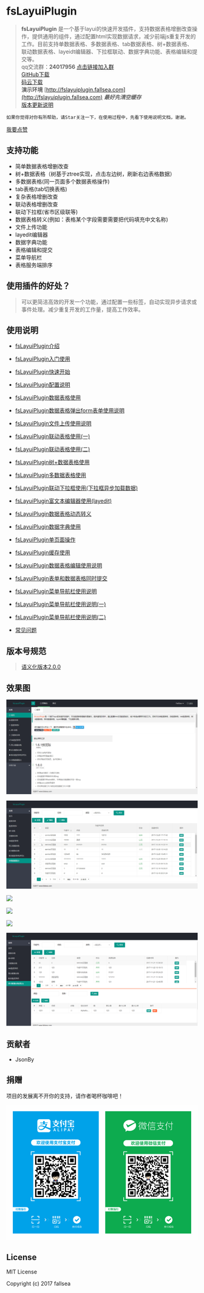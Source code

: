 # fsLayuiPlugin

> **fsLayuiPlugin** 是一个基于layui的快速开发插件，支持数据表格增删改查操作，提供通用的组件，通过配置html实现数据请求，减少前端js重复开发的工作。目前支持单数据表格、多数据表格、tab数据表格、树+数据表格、联动数据表格、layeidt编辑器、下拉框联动、数据字典功能、表格编辑和提交等。  
qq交流群：**24017956** [点击链接加入群](https://jq.qq.com/?_wv=1027&k=5uImi0a)  
> [GitHub下载](https://github.com/fallsea/fsLayuiPlugin)   
[码云下载](https://gitee.com/fallsea/fsLayuiPlugin)  
> **演示环境** [http://fslayuiplugin.fallsea.com](http://fslayuiplugin.fallsea.com) ***最好先清空缓存***  
> [版本更新说明](https://github.com/fallsea/fsLayuiPlugin/releases)  


`如果你觉得对你有所帮助，请Star关注一下，在使用过程中，先看下使用说明文档，谢谢。`

[我要点赞](http://fly.layui.com/case/u/1154664)


## 支持功能

* 简单数据表格增删改查
* 树+数据表格（树基于ztree实现，点击左边树，刷新右边表格数据）
* 多数据表格(同一页面多个数据表格操作)
* tab表格(tab切换表格)
* 复杂表格增删改查
* 联动表格增删改查
* 联动下拉框(省市区级联等)
* 数据表格转义(例如：表格某个字段需要需要把代码填充中文名称)
* 文件上传功能
* layedit编辑器
* 数据字典功能
* 表格编辑和提交
* 菜单导航栏
* 表格服务端排序

## 使用插件的好处？

> 可以更简洁高效的开发一个功能，通过配置一些标签，自动实现异步请求或事件处理。减少重复开发的工作量，提高工作效率。

## 使用说明

 * [fsLayuiPlugin介绍](http://www.itcto.cn/layui/fsLayuiPlugin%E4%BB%8B%E7%BB%8D/)  

* [fsLayuiPlugin入门使用](http://www.itcto.cn/layui/fsLayuiPlugin%E5%85%A5%E9%97%A8%E4%BD%BF%E7%94%A8/)

* [fsLayuiPlugin快速开始](http://www.itcto.cn/layui/fsLayuiPlugin%E5%BF%AB%E9%80%9F%E5%BC%80%E5%A7%8B/)

* [fsLayuiPlugin配置说明](http://www.itcto.cn/layui/fsLayuiPlugin%E9%85%8D%E7%BD%AE%E8%AF%B4%E6%98%8E/)

* [fsLayuiPlugin数据表格使用](http://www.itcto.cn/layui/fsLayuiPlugin%E6%95%B0%E6%8D%AE%E8%A1%A8%E6%A0%BC%E4%BD%BF%E7%94%A8/)  

* [fsLayuiPlugin数据表格弹出form表单使用说明](http://www.itcto.cn/layui/fsLayuiPlugin%E6%95%B0%E6%8D%AE%E8%A1%A8%E6%A0%BC%E5%BC%B9%E5%87%BAform%E8%A1%A8%E5%8D%95%E8%AF%B4%E6%98%8E/)  

* [fsLayuiPlugin文件上传使用说明](http://www.itcto.cn/layui/fsLayuiPlugin%E9%99%84%E4%BB%B6%E4%B8%8A%E4%BC%A0%E4%BD%BF%E7%94%A8%E8%AF%B4%E6%98%8E/)  

* [fsLayuiPlugin联动表格使用(一)](http://www.itcto.cn/layui/linkageDatagrid/)  

* [fsLayuiPlugin联动表格使用(二)](http://www.itcto.cn/layui/linkageDatagrid2/)  

* [fsLayuiPlugin树+数据表格使用](http://www.itcto.cn/layui/fsLayuiPlugin%E6%95%B0%E6%8D%AE%E8%A1%A8%E6%A0%BC%E6%A0%91%E4%BD%BF%E7%94%A8/)  

* [fsLayuiPlugin多数据表格使用](http://www.itcto.cn/layui/%E5%A4%9A%E6%95%B0%E6%8D%AE%E8%A1%A8%E6%A0%BC%E4%BD%BF%E7%94%A8/)  

* [fsLayuiPlugin联动下拉框使用(下拉框异步加载数据)](http://www.itcto.cn/layui/fsLayuiPluginSelect/)  

* [fsLayuiPlugin富文本编辑器使用(layedit)](http://www.itcto.cn/layui/fsLayuiPluginLayedit/)  

* [fsLayuiPlugin数据表格动态转义](http://www.itcto.cn/layui/fsLayuiPlugin%E6%95%B0%E6%8D%AE%E8%A1%A8%E6%A0%BC%E5%8A%A8%E6%80%81%E8%BD%AC%E4%B9%89/)  

* [fsLayuiPlugin数据字典使用](http://www.itcto.cn/layui/fsLayuiPlugin%E6%95%B0%E6%8D%AE%E5%AD%97%E5%85%B8%E4%BD%BF%E7%94%A8/)  

* [fsLayuiPlugin单页面操作](http://www.itcto.cn/layui/fsLayuiPlugin%E5%8D%95%E9%A1%B5%E9%9D%A2%E6%93%8D%E4%BD%9C/)  

* [fsLayuiPlugin缓存使用](http://www.itcto.cn/layui/fsLayuiPlugin%E7%BC%93%E5%AD%98%E4%BD%BF%E7%94%A8/)  

* [fsLayuiPlugin数据表格编辑使用说明](http://www.itcto.cn/layui/fsLayuiPlugin%E6%95%B0%E6%8D%AE%E8%A1%A8%E6%A0%BC%E7%BC%96%E8%BE%91%E4%BD%BF%E7%94%A8%E8%AF%B4%E6%98%8E/)  

* [fsLayuiPlugin表单和数据表格同时提交](http://www.itcto.cn/layui/fsLayuiPlugin%E8%A1%A8%E5%8D%95%E5%92%8C%E6%95%B0%E6%8D%AE%E8%A1%A8%E6%A0%BC%E5%90%8C%E6%97%B6%E6%8F%90%E4%BA%A4/)  

* [fsLayuiPlugin菜单导航栏使用说明](http://www.itcto.cn/layui/fsLayuiPlugin%E8%8F%9C%E5%8D%95%E5%AF%BC%E8%88%AA%E6%A0%8F%E4%BD%BF%E7%94%A8%E8%AF%B4%E6%98%8E/)  


* [fsLayuiPlugin菜单导航栏使用说明(一)](http://www.itcto.cn/layui/fsLayuiPlugin%E8%8F%9C%E5%8D%95%E5%AF%BC%E8%88%AA%E6%A0%8F%E4%BD%BF%E7%94%A8%E8%AF%B4%E6%98%8E/)  


* [fsLayuiPlugin菜单导航栏使用说明(二)](http://www.itcto.cn/layui/fsLayuiPlugin%E8%8F%9C%E5%8D%95%E5%AF%BC%E8%88%AA%E6%A0%8F%E4%BD%BF%E7%94%A8%E8%AF%B4%E6%98%8E2/)


* [常见问题](http://www.itcto.cn/layui/fsLayuiPluginFaq/)  

## 版本号规范

> [语义化版本2.0.0](http://www.itcto.cn/news/%E8%AF%AD%E4%B9%89%E5%8C%96%E7%89%88%E6%9C%AC2/)


## 效果图


![](fsLayuiPlugin/images/2017-12-26_10-50-53.gif)

![](fsLayuiPlugin/images/2017-12-20_17-29-51.gif)

![](fsLayuiPlugin/images/2017-12-20_17-48-15.gif)

![](fsLayuiPlugin/images/treeDatagrid.png)

![](fsLayuiPlugin/images/multiDatagrid.png)

![](fsLayuiPlugin/images/linkageDatagrid2.png)



## 贡献者

* JsonBy

## 捐赠

项目的发展离不开你的支持，请作者喝杯咖啡吧！

![](fsLayuiPlugin/images/zhifu.png)


## License

MIT License

Copyright (c) 2017 fallsea
